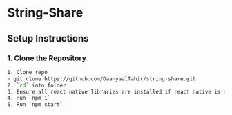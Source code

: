 # String-Share

## Setup Instructions

### 1. Clone the Repository
```bash
1. Clone repo
> git clone https://github.com/DaanyaalTahir/string-share.git
2. `cd` into folder
3. Ensure all react native libraries are installed if react native is not installed run the command ```npm install -g react-native-cli```
4. Run `npm i`
5. Run `npm start`
